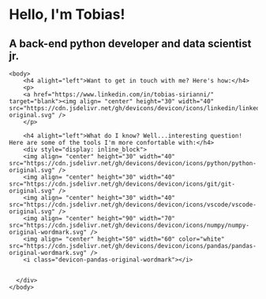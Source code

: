 <html>
    <head>
    <h1 alight="center">Hello, I'm Tobias!</h1>
    <h2 alight="center">A back-end python developer and data scientist jr.</h2>
    </head>
      
    <body>  
        <h4 alight="left">Want to get in touch with me? Here's how:</h4>
        <p>
        <a href="https://www.linkedin.com/in/tobias-sirianni/" target="blank"><img align= "center" height="30" width="40" src="https://cdn.jsdelivr.net/gh/devicons/devicon/icons/linkedin/linkedin-original.svg" />
        </p>
        
        <h4 alight="left">What do I know? Well...interesting question! Here are some of the tools I'm more confortable with:</h4>
        <div style="display: inline_block">
        <img align= "center" height="30" width="40" src="https://cdn.jsdelivr.net/gh/devicons/devicon/icons/python/python-original.svg" />
        <img align= "center" height="30" width="40" src="https://cdn.jsdelivr.net/gh/devicons/devicon/icons/git/git-original.svg" />
        <img align= "center" height="30" width="40" src="https://cdn.jsdelivr.net/gh/devicons/devicon/icons/vscode/vscode-original.svg" />
        <img align= "center" height="90" width="70" src="https://cdn.jsdelivr.net/gh/devicons/devicon/icons/numpy/numpy-original-wordmark.svg" />
        <img align= "center" height="50" width="60" color="white" src="https://cdn.jsdelivr.net/gh/devicons/devicon/icons/pandas/pandas-original-wordmark.svg" />
        <i class="devicon-pandas-original-wordmark"></i>

    
      </div>
    </body>

</html>



